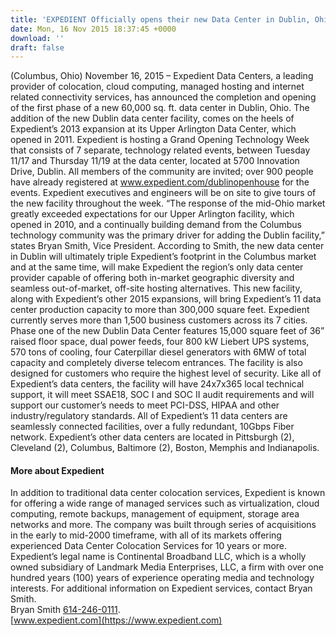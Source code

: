 ```yaml
---
title: 'EXPEDIENT Officially opens their new Data Center in Dublin, Ohio'
date: Mon, 16 Nov 2015 18:37:45 +0000
download: ''
draft: false
---
```


(Columbus, Ohio) November 16, 2015 – Expedient Data Centers, a leading provider of colocation, cloud computing, managed hosting and internet related connectivity services, has announced the completion and opening of the first phase of a new 60,000 sq. ft. data center in Dublin, Ohio. The addition of the new Dublin data center facility, comes on the heels of Expedient’s 2013 expansion at its Upper Arlington Data Center, which opened in 2011. Expedient is hosting a Grand Opening Technology Week that consists of 7 separate, technology related events, between Tuesday 11/17 and Thursday 11/19 at the data center, located at 5700 Innovation Drive, Dublin. All members of the community are invited; over 900 people have already registered at www.expedient.com/dublinopenhouse for the events. Expedient executives and engineers will be on site to give tours of the new facility throughout the week. “The response of the mid-Ohio market greatly exceeded expectations for our Upper Arlington facility, which opened in 2010, and a continually building demand from the Columbus technology community was the primary driver for adding the Dublin facility,” states Bryan Smith, Vice President. According to Smith, the new data center in Dublin will ultimately triple Expedient’s footprint in the Columbus market and at the same time, will make Expedient the region’s only data center provider capable of offering both in-market geographic diversity and seamless out-of-market, off-site hosting alternatives. This new facility, along with Expedient’s other 2015 expansions, will bring Expedient’s 11 data center production capacity to more than 300,000 square feet. Expedient currently serves more than 1,500 business customers across its 7 cities. Phase one of the new Dublin Data Center features 15,000 square feet of 36” raised floor space, dual power feeds, four 800 kW Liebert UPS systems, 570 tons of cooling, four Caterpillar diesel generators with 6MW of total capacity and completely diverse telecom entrances. The facility is also designed for customers who require the highest level of security. Like all of Expedient’s data centers, the facility will have 24x7x365 local technical support, it will meet SSAE18, SOC I and SOC II audit requirements and will support our customer’s needs to meet PCI-DSS, HIPAA and other industry/regulatory standards. All of Expedient’s 11 data centers are seamlessly connected facilities, over a fully redundant, 10Gbps Fiber network. Expedient’s other data centers are located in Pittsburgh (2), Cleveland (2), Columbus, Baltimore (2), Boston, Memphis and Indianapolis.

#### **More about Expedient**

In addition to traditional data center colocation services, Expedient is known for offering a wide range of managed services such as virtualization, cloud computing, remote backups, management of equipment, storage area networks and more. The company was built through series of acquisitions in the early to mid-2000 timeframe, with all of its markets offering experienced Data Center Colocation Services for 10 years or more. Expedient’s legal name is Continental Broadband LLC, which is a wholly owned subsidiary of Landmark Media Enterprises, LLC, a firm with over one hundred years (100) years of experience operating media and technology interests. For additional information on Expedient services, contact Bryan Smith.  
Bryan Smith [614-246-0111](tel:614-246-0111).  
[www.expedient.com](https://www.expedient.com)